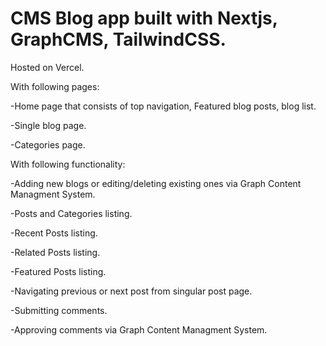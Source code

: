 # CMS Blog app built with Nextjs, GraphCMS, TailwindCSS.

Hosted on Vercel.


With following pages:

-Home page that consists of top navigation, Featured blog posts, blog list.

-Single blog page.

-Categories page.


With following functionality:

-Adding new blogs or editing/deleting existing ones via Graph Content Managment System.

-Posts and Categories listing.

-Recent Posts listing.

-Related Posts listing.

-Featured Posts listing.

-Navigating previous or next post from singular post page.

-Submitting comments.

-Approving comments via Graph Content Managment System.

